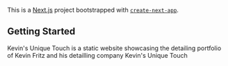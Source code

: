 This is a [Next.js](https://nextjs.org/) project bootstrapped with [`create-next-app`](https://github.com/vercel/next.js/tree/canary/packages/create-next-app).

## Getting Started

Kevin's Unique Touch is a static website showcasing the detailing portfolio of Kevin Fritz and his detailling company Kevin's Unique Touch